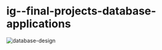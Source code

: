 # ig--final-projects-database-applications

![database-design](https://user-images.githubusercontent.com/55123100/138559363-73c682bc-b03c-4909-844c-4c25ace70f8b.jpeg)
